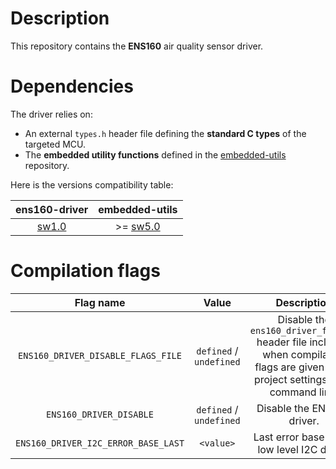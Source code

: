 # Description

This repository contains the **ENS160** air quality sensor driver.

# Dependencies

The driver relies on:

* An external `types.h` header file defining the **standard C types** of the targeted MCU.
* The **embedded utility functions** defined in the [embedded-utils](https://github.com/Ludovic-Lesur/embedded-utils) repository.

Here is the versions compatibility table:

| **ens160-driver** | **embedded-utils** |
|:---:|:---:|
| [sw1.0](https://github.com/Ludovic-Lesur/ens160-driver/releases/tag/sw1.0) | >= [sw5.0](https://github.com/Ludovic-Lesur/embedded-utils/releases/tag/sw5.0) |

# Compilation flags

| **Flag name** | **Value** | **Description** |
|:---:|:---:|:---:|
| `ENS160_DRIVER_DISABLE_FLAGS_FILE` | `defined` / `undefined` | Disable the `ens160_driver_flags.h` header file inclusion when compilation flags are given in the project settings or by command line. |
| `ENS160_DRIVER_DISABLE` | `defined` / `undefined` | Disable the ENS160 driver. |
| `ENS160_DRIVER_I2C_ERROR_BASE_LAST` | `<value>` | Last error base of the low level I2C driver. |
